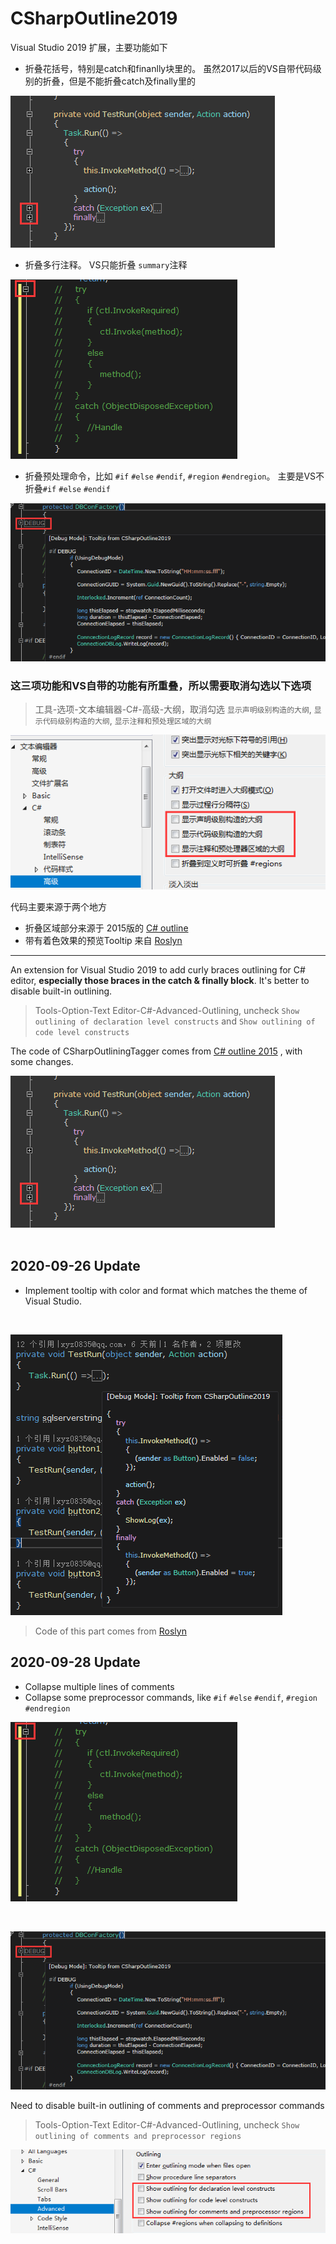 # CSharpOutline2019

Visual Studio 2019 扩展，主要功能如下

- 折叠花括号，特别是catch和finanlly块里的。 虽然2017以后的VS自带代码级别的折叠，但是不能折叠catch及finally里的
  
![catch & finally block](images\demo.png)

- 折叠多行注释。 VS只能折叠 `summary`注释

![comments](images\comments.png)

- 折叠预处理命令，比如 `#if` `#else` `#endif`,  `#region` `#endregion`。 主要是VS不折叠`#if` `#else` `#endif`

![preprocessor](images\preprocessor.png)


### 这三项功能和VS自带的功能有所重叠，所以需要取消勾选以下选项

>工具-选项-文本编辑器-C#-高级-大纲，取消勾选 `显示声明级别构造的大纲`, `显示代码级别构造的大纲`, `显示注释和预处理区域的大纲`

![uncheck](images\uncheck-cn.png)


代码主要来源于两个地方

- 折叠区域部分来源于 2015版的 [C# outline](https://github.com/Skybladev2/C--outline-for-Visual-Studio)
- 带有着色效果的预览Tooltip 来自 [Roslyn](https://github.com/Trieste-040/https-github.com-dotnet-roslyn/blob/2d22d1aa4f1dfe3ae6f8de8cb7ddc218a5f1c4ff/src/EditorFeatures/Core/Implementation/Structure/BlockTagState.cs)


----

An extension for Visual Studio 2019 to add curly braces outlining for C# editor, **especially those braces in the catch & finally block**. It's better to disable built-in outlining.

>Tools-Option-Text Editor-C#-Advanced-Outlining, uncheck `Show outlining of declaration level constructs` and `Show outlining of code level constructs`

The code of CSharpOutliningTagger comes from [C# outline 2015](https://github.com/Skybladev2/C--outline-for-Visual-Studio) , with some changes.

![catch & finally block](images\demo.png)
</br></br>
## 2020-09-26 Update

- Implement tooltip with color and format which matches the theme of Visual Studio.  
 
</br>

![theme tooltip](images\themetooltip.png)

>Code of this part comes from [Roslyn](https://github.com/Trieste-040/https-github.com-dotnet-roslyn/blob/2d22d1aa4f1dfe3ae6f8de8cb7ddc218a5f1c4ff/src/EditorFeatures/Core/Implementation/Structure/BlockTagState.cs)


## 2020-09-28 Update

- Collapse multiple lines of comments
- Collapse some preprocessor commands, like `#if` `#else` `#endif`,  `#region` `#endregion`

![comments](images\comments.png)

</br>

![preprocessor](images\preprocessor.png)

Need to disable built-in outlining of comments and preprocessor commands
>Tools-Option-Text Editor-C#-Advanced-Outlining, uncheck `Show outlining of comments and preprocessor regions`


![uncheck](images\uncheck-en.png)